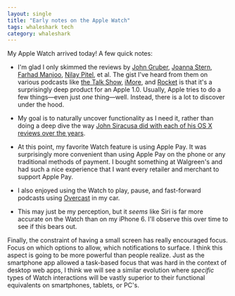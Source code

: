 ```yaml
---
layout: single
title: "Early notes on the Apple Watch"
tags: whaleshark tech
category: whaleshark
---
```

My Apple Watch arrived today! A few quick notes:

* I'm glad I only skimmed the reviews by [John Gruber](https://daringfireball.net/2015/04/the_apple_watch), [Joanna Stern](http://www.wsj.com/articles/apple-watch-review-what-the-apple-watch-does-bestmake-you-look-good-1428494694), [Farhad Manjoo](http://www.nytimes.com/2015/04/09/technology/personaltech/apple-watch-bliss-but-only-after-a-steep-learning-curve.html), [Nilay Pitel](http://www.theverge.com/a/apple-watch-review), et al. The gist I've heard from them on various podcasts like [the Talk Show](http://daringfireball.net/thetalkshow/2015/04/15/ep-116), [iMore](http://www.imore.com/imore-show-452-apple-watch-price-right), and [Rocket](http://www.relay.fm/rocket/13) is that it's a surprisingly deep product for an Apple 1.0. Usually, Apple tries to do a few things—even just *one* thing—well. Instead, there is a lot to discover under the hood.

* My goal is to naturally uncover functionality as I need it, rather than doing a deep dive the way [John Siracusa did with each of his OS X reviews over the years](http://arstechnica.com/apple/2015/04/16/after-fifteen-years-ars-says-goodbye-to-john-siracusas-os-x-reviews/).

* At this point, my favorite Watch feature is using Apple Pay. It was surprisingly more convenient than using Apple Pay on the phone or any traditional methods of payment. I bought something at Walgreen's and had such a nice experience that I want every retailer and merchant to support Apple Pay.

* I also enjoyed using the Watch to play, pause, and fast-forward podcasts using [Overcast](https://overcast.fm) in my car.

* This may just be my perception, but it *seems* like Siri is far more accurate on the Watch than on my iPhone 6. I'll observe this over time to see if this bears out.

Finally, the constraint of having a small screen has really encouraged focus. Focus on which options to allow, which notifications to surface. I think this aspect is going to be more powerful than people realize. Just as the smartphone app allowed a task-based focus that was hard in the context of desktop web apps, I think we will see a similar evolution where *specific* types of Watch interactions will be vastly superior to their functional equivalents on smartphones, tablets, or PC's.